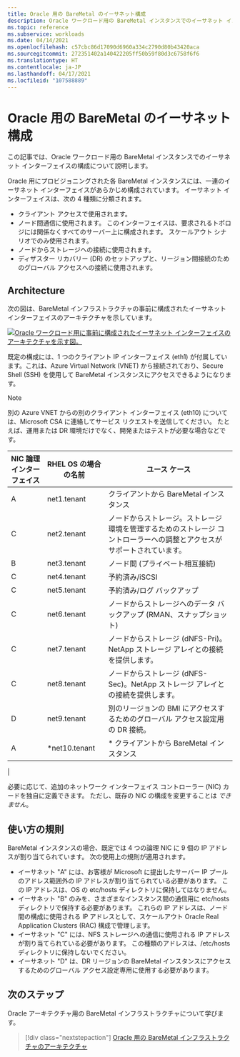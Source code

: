 ```yaml
---
title: Oracle 用の BareMetal のイーサネット構成
description: Oracle ワークロード用の BareMetal インスタンスでのイーサネット インターフェイスの構成について説明します。
ms.topic: reference
ms.subservice: workloads
ms.date: 04/14/2021
ms.openlocfilehash: c57cbc86d17090d6960a334c2790d80b43420aca
ms.sourcegitcommit: 272351402a140422205ff50b59f80d3c6758f6f6
ms.translationtype: HT
ms.contentlocale: ja-JP
ms.lasthandoff: 04/17/2021
ms.locfileid: "107588889"
---
```

# <a name="ethernet-configuration-of-baremetal-for-oracle"></a>Oracle 用の BareMetal のイーサネット構成

この記事では、Oracle ワークロード用の BareMetal インスタンスでのイーサネット インターフェイスの構成について説明します。

Oracle 用にプロビジョニングされた各 BareMetal インスタンスには、一連のイーサネット インターフェイスがあらかじめ構成されています。 イーサネット インターフェイスは、次の 4 種類に分類されます。

- クライアント アクセスで使用されます。
- ノード間通信に使用されます。 このインターフェイスは、要求されるトポロジには関係なくすべてのサーバー上に構成されます。 スケールアウト シナリオでのみ使用されます。
- ノードからストレージへの接続に使用されます。
- ディザスター リカバリー (DR) のセットアップと、リージョン間接続のためのグローバル アクセスへの接続に使用されます。

## <a name="architecture"></a>Architecture

次の図は、BareMetal インフラストラクチャの事前に構成されたイーサネット インターフェイスのアーキテクチャを示しています。 

[![Oracle ワークロード用に事前に構成されたイーサネット インターフェイスのアーキテクチャを示す図。](media/oracle-baremetal-ethernet/architecture-ethernet.png)](media/oracle-baremetal-ethernet/architecture-ethernet.png#lightbox)

既定の構成には、1 つのクライアント IP インターフェイス (eth1) が付属しています。これは、Azure Virtual Network (VNET) から接続されており、Secure Shell (SSH) を使用して BareMetal インスタンスにアクセスできるようになります。

> [!NOTE]
> 別の Azure VNET からの別のクライアント インターフェイス (eth10) については、Microsoft CSA に連絡してサービス リクエストを送信してください。 たとえば、運用または DR 環境だけでなく、開発またはテストが必要な場合などです。

| **NIC 論理インターフェイス** | **RHEL OS の場合の名前** | **ユース ケース** |
| --- | --- | --- |
| A | net1.tenant | クライアントから BareMetal インスタンス |
| C | net2.tenant | ノードからストレージ。ストレージ環境を管理するためのストレージ コントローラーへの調整とアクセスがサポートされています。 |
| B | net3.tenant | ノード間 (プライベート相互接続) |
| C | net4.tenant | 予約済み/iSCSI |
| C | net5.tenant | 予約済み/ログ バックアップ |
| C | net6.tenant | ノードからストレージへのデータ バックアップ (RMAN、スナップショット) |
| C | net7.tenant | ノードからストレージ (dNFS-Pri)。NetApp ストレージ アレイとの接続を提供します。 |
| C | net8.tenant | ノードからストレージ (dNFS-Sec)。NetApp ストレージ アレイとの接続を提供します。 |
| D | net9.tenant | 別のリージョンの BMI にアクセスするためのグローバル アクセス設定用の DR 接続。 |
| A | \*net10.tenant | \* クライアントから BareMetal インスタンス
 |

必要に応じて、追加のネットワーク インターフェイス コントローラー (NIC) カードを独自に定義できます。 ただし、既存の NIC の構成を変更することは *できません*。

## <a name="usage-rules"></a>使い方の規則

BareMetal インスタンスの場合、既定では 4 つの論理 NIC に 9 個の IP アドレスが割り当てられています。 次の使用上の規則が適用されます。

- イーサネット "A" には、お客様が Microsoft に提出したサーバー IP プールのアドレス範囲外の IP アドレスが割り当てられている必要があります。 この IP アドレスは、OS の etc/hosts ディレクトリに保持してはなりません。
- イーサネット "B" のみを、さまざまなインスタンス間の通信用に etc/hosts ディレクトリで保持する必要があります。 これらの IP アドレスは、ノード間の構成に使用される IP アドレスとして、スケールアウト Oracle Real Application Clusters (RAC) 構成で管理します。
- イーサネット "C" には、NFS ストレージへの通信に使用される IP アドレスが割り当てられている必要があります。 この種類のアドレスは、/etc/hosts ディレクトリに保持しないでください。
- イーサネット "D" は、DR リージョンの BareMetal インスタンスにアクセスするためのグローバル アクセス設定専用に使用する必要があります。

## <a name="next-step"></a>次のステップ

Oracle アーキテクチャ用の BareMetal インフラストラクチャについて学びます。

> [!div class="nextstepaction"]
> [Oracle 用の BareMetal インフラストラクチャのアーキテクチャ](oracle-baremetal-architecture.md)
